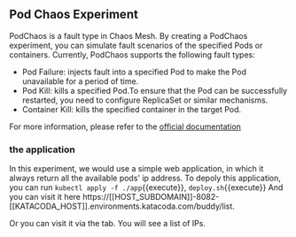 ## Pod Chaos Experiment
PodChaos is a fault type in Chaos Mesh. By creating a PodChaos experiment, you can simulate fault scenarios of the specified Pods or containers. Currently, PodChaos supports the following fault types:

- Pod Failure: injects fault into a specified Pod to make the Pod unavailable for a period of time.
- Pod Kill: kills a specified Pod.To ensure that the Pod can be successfully restarted, you need to configure ReplicaSet or similar mechanisms.
- Container Kill: kills the specified container in the target Pod.

For more information, please refer to the [official documentation](https://chaos-mesh.org/docs/simulate-pod-chaos-on-kubernetes/)

### the application
In this experiment, we would use a simple web application, in which it always return all the available pods' ip address.
To depoly this application, you can run `kubectl apply -f ./app`{{execute}}, `deploy.sh`{{execute}}
And you can visit it here https://[[HOST_SUBDOMAIN]]-8082-[[KATACODA_HOST]].environments.katacoda.com/buddy/list.

Or you can visit it via the tab.
You will see a list of IPs.



